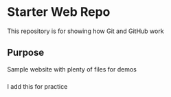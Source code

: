 # Starter Web Repo

This repository is for showing how Git and GitHub work

## Purpose

Sample website with plenty of files for demos

###
I add this for practice